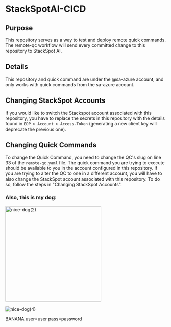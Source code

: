 # StackSpotAI-CICD

## Purpose
This repository serves as a way to test and deploy remote quick commands. The remote-qc workflow will send every committed change to this repository to StackSpot AI.

## Details
This repository and quick command are under the @sa-azure account, and only works with quick commands from the sa-azure account.

## Changing StackSpot Accounts
If you would like to switch the Stackspot account associated with this repository, you have to replace the secrets in this repository with the details found in `EDP > Account > Access-Token` (generating a new client key will deprecate the previous one).

## Changing Quick Commands
To change the Quick Command, you need to change the QC's slug on line 33 of the `remote-qc.yaml` file. The quick command you are trying to execute should be available to you in the account configured in this repository. If you are trying to alter the QC to one in a different account, you will have to also change the StackSpot account associated with this repository. To do so, follow the steps in "Changing StackSpot Accounts".

### Also, this is my dog:
<img src="https://github.com/user-attachments/assets/f985638b-df62-4237-9b57-a1ba1122401e" alt="nice-dog(2)" width="300"/>

![nice-dog(4)](https://github.com/user-attachments/assets/71c1a018-5079-4e75-8ed7-9546ee3a7bd6)

BANANA
user=user
pass=password
